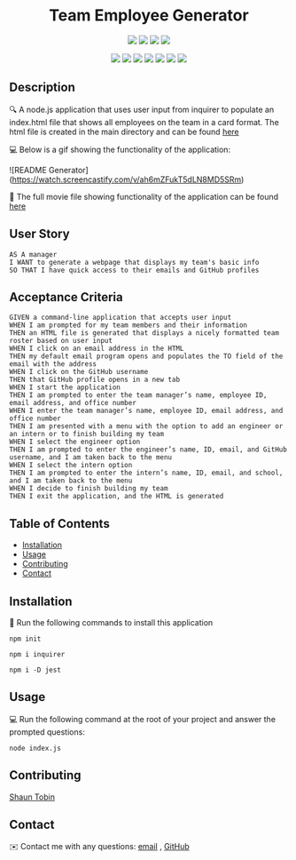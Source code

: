 <h1 align="center">Team Employee Generator</h1>
   
  
<p align="center">
    <img src="https://img.shields.io/github/repo-size/tobin14-jpg/Employee-Generator" />
    <img src="https://img.shields.io/github/languages/top/tobin14-jpg/Employee-Generator"  />
    <img src="https://img.shields.io/github/issues/tobin14-jpg/Employee-Generator" />
    <img src="https://img.shields.io/github/last-commit/tobin14-jpg/Employee-Generator" >
</p>
  
<p align="center">
    <img src="https://img.shields.io/badge/Javascript-yellow" />
    <img src="https://img.shields.io/badge/VisualStudioCode-blue"  />
    <img src="https://img.shields.io/badge/-node.js-green" />
    <img src="https://img.shields.io/badge/-inquirer-red" >
    <img src="https://img.shields.io/badge/-screencastify-lightgrey" />
    <img src="https://img.shields.io/badge/-jest-orange" />
    <img src="https://img.shields.io/badge/-shield.io-brightgreen" />

</p>
   
## Description
  
🔍 A node.js application that uses user input from inquirer to populate an index.html file that shows all employees on the team in a card format. The html file is created in the main directory and can be found [here](index.html)  
  
💻 Below is a gif showing the functionality of the application:
  
![README Generator] (https://watch.screencastify.com/v/ah6mZFukT5dLN8MD5SRm)
  
🎥 The full movie file showing functionality of the application can be found [here](https://watch.screencastify.com/v/ah6mZFukT5dLN8MD5SRm)
  
## User Story
  
```
AS A manager
I WANT to generate a webpage that displays my team's basic info
SO THAT I have quick access to their emails and GitHub profiles
```
  
## Acceptance Criteria
  
``` 
GIVEN a command-line application that accepts user input
WHEN I am prompted for my team members and their information
THEN an HTML file is generated that displays a nicely formatted team roster based on user input
WHEN I click on an email address in the HTML
THEN my default email program opens and populates the TO field of the email with the address
WHEN I click on the GitHub username
THEN that GitHub profile opens in a new tab
WHEN I start the application
THEN I am prompted to enter the team manager’s name, employee ID, email address, and office number
WHEN I enter the team manager’s name, employee ID, email address, and office number
THEN I am presented with a menu with the option to add an engineer or an intern or to finish building my team
WHEN I select the engineer option
THEN I am prompted to enter the engineer’s name, ID, email, and GitHub username, and I am taken back to the menu
WHEN I select the intern option
THEN I am prompted to enter the intern’s name, ID, email, and school, and I am taken back to the menu
WHEN I decide to finish building my team
THEN I exit the application, and the HTML is generated
```
  
## Table of Contents
- [Installation](#installation)
- [Usage](#usage)
- [Contributing](#contributing)
- [Contact](#contact)

## Installation
💾 Run the following commands to install this application
  
`npm init`
  
`npm i inquirer`

`npm i -D jest`
  
## Usage
💻 Run the following command at the root of your project and answer the prompted questions:
  
`node index.js`

## Contributing
[Shaun Tobin](https://github.com/tobin14-jpg)

## Contact
✉️ Contact me with any questions: [email](mailto:shauntobin88@gmail.com) , [GitHub](https://github.com/tobin14-jpg)<br />

